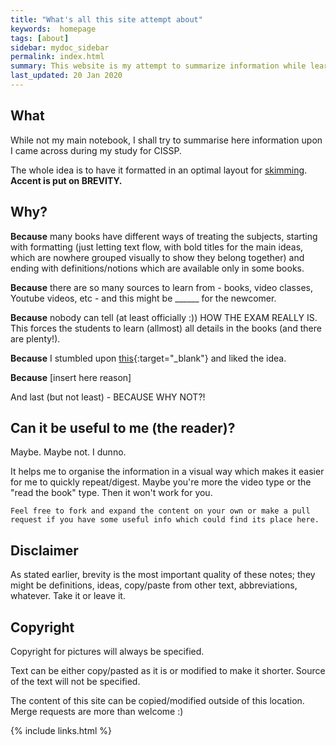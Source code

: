 ```yaml
---
title: "What's all this site attempt about"
keywords:  homepage
tags: [about]
sidebar: mydoc_sidebar
permalink: index.html
summary: This website is my attempt to summarize information while learning for the CISSP exam.
last_updated: 20 Jan 2020
---
```


<!--{% include note.html content="If you're cloning this theme, you're probably writing documentation of some kind. I have a blog on technical writing here called <a alt='technical writing blog' href='http://idratherbewriting.com'>I'd Rather Be Writing</a>. If you'd like to stay updated with the latest trends, best practices, and other methods for writing documentation, consider <a href='https://tinyletter.com/tomjoht'>subscribing</a>. I also have a site on <a href='http://idratherbewriting.com/learnapidoc'>writing API documentation</a>." %}
-->
## What

While not my main notebook, I shall try to summarise here information upon I came across during my study for CISSP. 

The whole idea is to have it formatted in an optimal layout for [skimming](http://www.butte.edu/departments/cas/tipsheets/readingstrategies/skimming_scanning.html). **Accent is put on BREVITY.**


## Why?

**Because** many books have different ways of treating the subjects, starting with formatting (just letting text flow, with bold titles for the main ideas, which are nowhere grouped visually to show they belong together) and ending with definitions/notions which are available only in some books.

**Because** there are so many sources to learn from - books, video classes, Youtube videos, etc - and this might be ______ for the newcomer.

**Because** nobody can tell (at least officially :)) HOW THE EXAM REALLY IS. This forces the students to learn (allmost) all details in the books (and there are plenty!).

**Because** I stumbled upon [this](https://simonowens157.gitlab.io/cissp/){:target="_blank"} and liked the idea.

**Because** [insert here reason]

And last (but not least) - BECAUSE WHY NOT?!


## Can it be useful to me (the reader)?

Maybe. Maybe not. I dunno.

It helps me to organise the information in a visual way which makes it easier for me to quickly repeat/digest. Maybe you're more the video type or the "read the book" type. Then it won't work for you.

```
Feel free to fork and expand the content on your own or make a pull request if you have some useful info which could find its place here.
```

## Disclaimer

As stated earlier, brevity is the most important quality of these notes; they might be definitions, ideas, copy/paste from other text, abbreviations, whatever. Take it or leave it.


## Copyright

Copyright for pictures will always be specified.

Text can be either copy/pasted as it is or modified to make it shorter. Source of the text will not be specified.

The content of this site can be copied/modified outside of this location. Merge requests are more than welcome :)

{% include links.html %}
